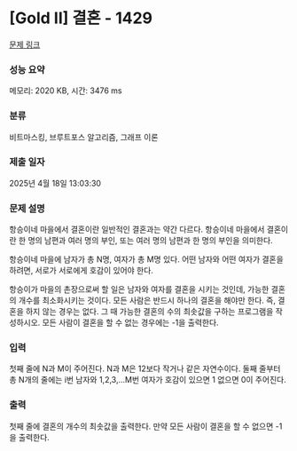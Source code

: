 # [Gold II] 결혼 - 1429 

[문제 링크](https://www.acmicpc.net/problem/1429) 

### 성능 요약

메모리: 2020 KB, 시간: 3476 ms

### 분류

비트마스킹, 브루트포스 알고리즘, 그래프 이론

### 제출 일자

2025년 4월 18일 13:03:30

### 문제 설명

<p>항승이네 마을에서 결혼이란 일반적인 결혼과는 약간 다르다. 항승이네 마을에서 결혼이란 한 명의 남편과 여러 명의 부인, 또는 여러 명의 남편과 한 명의 부인을 의미한다.</p>

<p>항승이네 마을에 남자가 총 N명, 여자가 총 M명 있다. 어떤 남자와 어떤 여자가 결혼을 하려면, 서로가 서로에게 호감이 있어야 한다.</p>

<p>항승이가 마을의 촌장으로써 할 일은 남자와 여자를 결혼을 시키는 것인데, 가능한 결혼의 개수를 최소화시키는 것이다. 모든 사람은 반드시 하나의 결혼을 해야만 한다. 즉, 결혼을 하지 않는 경우는 없다. 그 때 가능한 결혼의 수의 최솟값을 구하는 프로그램을 작성하시오. 모든 사람이 결혼을 할 수 없는 경우에는 -1을 출력한다.</p>

### 입력 

 <p>첫째 줄에 N과 M이 주어진다. N과 M은 12보다 작거나 같은 자연수이다. 둘째 줄부터 총 N개의 줄에는 i번 남자와 1,2,3,...M번 여자가 호감이 있으면 1 없으면 0이 주어진다.</p>

### 출력 

 <p>첫째 줄에 결혼의 개수의 최솟값을 출력한다. 만약 모든 사람이 결혼을 할 수 없으면 -1을 출력한다.</p>

